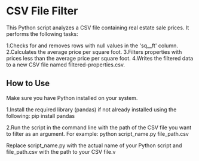 # CSV File Filter
This Python script analyzes a CSV file containing real estate sale prices. It performs the following tasks:

1.Checks for and removes rows with null values in the 'sq__ft' column.
2.Calculates the average price per square foot.
3.Filters properties with prices less than the average price per square foot.
4.Writes the filtered data to a new CSV file named filtered-properties.csv.

## How to Use
Make sure you have Python installed on your system.

1.Install the required library (pandas) if not already installed using the following:
   pip install pandas
   
2.Run the script in the command line with the path of the CSV file you want to filter as an argument. For example:
    python script_name.py file_path.csv
    
Replace script_name.py with the actual name of your Python script and file_path.csv with the path to your CSV file.v


```python

```
